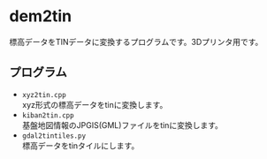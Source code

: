 dem2tin
======================
標高データをTINデータに変換するプログラムです。3Dプリンタ用です。 


プログラム
------
- `xyz2tin.cpp`  
 xyz形式の標高データをtinに変換します。
- `kiban2tin.cpp`  
 基盤地図情報のJPGIS(GML)ファイルをtinに変換します。
- `gdal2tintiles.py`  
 標高データをtinタイルにします。
